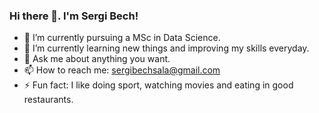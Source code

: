 ### Hi there 👋. I'm Sergi Bech!

- 🔭 I’m currently pursuing a MSc in Data Science.
- 🌱 I’m currently learning new things and improving my skills everyday.
- 💬 Ask me about anything you want.
- 📫 How to reach me: sergibechsala@gmail.com
- ⚡ Fun fact: I like doing sport, watching movies and eating in good restaurants.

<!--
**sergibech/sergibech** is a ✨ _special_ ✨ repository because its `README.md` (this file) appears on your GitHub profile.

Here are some ideas to get you started:

- 🔭 I’m currently pursuing a MsC in Data Science.
- 🌱 I’m currently learning new things and improving my skills everyday.
- 💬 Ask me about anything you want.
- 📫 How to reach me: sergibechsala@gmail.com
- ⚡ Fun fact: I like doing sport, watching movies and eating in good restaurants.
-->
